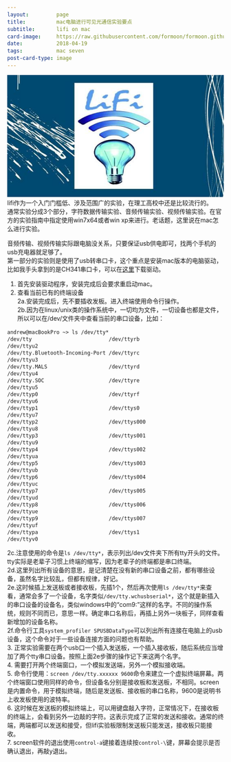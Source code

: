 ```yaml
---
layout:         page
title:          mac电脑进行可见光通信实验要点
subtitle:      	lifi on mac
card-image:		https://raw.githubusercontent.com/formoon/formoon.github.io/master/attachments/201804/19/lifi.jpg
date:           2018-04-19
tags:           mac seven
post-card-type: image
---
```

![](https://raw.githubusercontent.com/formoon/formoon.github.io/master/attachments/201804/19/lifi.jpg)
lifi作为一个入门门槛低、涉及范围广的实验，在理工高校中还是比较流行的。  
通常实验分成3个部分，字符数据传输实验、音频传输实验、视频传输实验。在官方的实验指南中指定使用win7x64或者win xp来进行。老话题，这里说在mac怎么进行实验。  

音频传输、视频传输实际跟电脑没关系，只要保证usb供电即可，找两个手机的usb充电器就足够了。  
第一部分的实验则是使用了usb转串口卡，这个重点是安装mac版本的电脑驱动，比如我手头拿到的是CH341串口卡，可以在[这里](http://www.wch.cn/download/CH341SER_MAC_ZIP.html)下载驱动。  

1. 首先安装驱动程序，安装完成后会要求重启动mac。  
2. 查看当前已有的终端设备  
2a.安装完成后，先不要插收发板。进入终端使用命令行操作。  
2b.因为在linux/unix类的操作系统中，一切均为文件，一切设备也都是文件，所以可以在/dev/文件夹中查看当前的串口设备，比如：  
```
andrew@macBookPro ~> ls /dev/tty*
/dev/tty                         /dev/ttyrb                       /dev/ttyu2
/dev/tty.Bluetooth-Incoming-Port /dev/ttyrc                       /dev/ttyu3
/dev/tty.MALS                    /dev/ttyrd                       /dev/ttyu4
/dev/tty.SOC                     /dev/ttyre                       /dev/ttyu5
/dev/ttyp0                       /dev/ttyrf                       /dev/ttyu6
/dev/ttyp1                       /dev/ttys0                       /dev/ttyu7
/dev/ttyp2                       /dev/ttys000                     /dev/ttyu8
/dev/ttyp3                       /dev/ttys001                     /dev/ttyu9
/dev/ttyp4                       /dev/ttys002                     /dev/ttyua
/dev/ttyp5                       /dev/ttys003                     /dev/ttyub
/dev/ttyp6                       /dev/ttys004                     /dev/ttyuc
/dev/ttyp7                       /dev/ttys005                     /dev/ttyud
/dev/ttyp8                       /dev/ttys006                     /dev/ttyue
/dev/ttyp9                       /dev/ttys007                     /dev/ttyuf
/dev/ttypa                       /dev/ttys1                       /dev/ttyv0
```  
2c.注意使用的命令是`ls /dev/tty*`，表示列出/dev文件夹下所有tty开头的文件。tty实际是老辈子习惯上终端的缩写，因为老辈子的终端都是串口终端。  
2d.这里列出所有设备的意思，是记清楚在没有新的串口设备之前，都有哪些设备，虽然名字比较乱，但都有规律，好记。  
2e.这时候插上发送板或者接收板，先插1个，然后再次使用`ls /dev/tty*`来查看，通常会多了一个设备，名字类似`/dev/tty.wchusbserial*`，这个就是新插入的串口设备的设备名，类似windows中的“com9:”这样的名字。不同的操作系统，规则不同而已，意思一样。确定串口名称后，再插上另外一块板子，同样查看新增加的设备名称。  
2f.命令行工具`system_profiler SPUSBDataType`可以列出所有连接在电脑上的usb设备，这个命令对于一些设备连接方面的问题也有帮助。  
3. 正常实验需要在两个usb口一个插入发送板，一个插入接收板，随后系统应当增加了两个tty串口设备。按照上面2e步骤的操作记下来这两个名字。  
4. 需要打开两个终端窗口，一个模拟发送端，另外一个模拟接收端。  
5. 命令行使用：`screen /dev/tty.xxxxxx 9600`命令来建立一个虚拟终端屏幕。两个终端窗口使用同样的命令，但设备名分别是接收板和发送板，不相同。screen是内置命令，用于模拟终端，随后是发送板、接收板的串口名称，9600是说明书上收发板使用的波特率。  
6. 这时候在发送板的模拟终端上，可以用键盘敲入字符，正常情况下，在接收板的终端上，会看到另外一边敲的字符。这表示完成了正常的发送和接收。通常的终端，两端都可以发送和接受，但lifi实验板限制发送板只能发送，接收板只能接收。  
7. screen软件的退出使用`control-a`键接着连续按`control-\`键，屏幕会提示是否确认退出，再敲y退出。  


